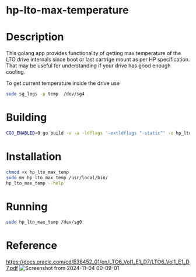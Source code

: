 # hp-lto-max-temperature

# Description
This golang app provides functionality of getting max temperature of the LTO drive internals since boot or last cartrige mount as per HP specification.
That may be useful for understanding if your drive has good enough cooling.

To get current temperature inside the drive use
```bash
sudo sg_logs -p temp  /dev/sg4
```

# Building
```bash
CGO_ENABLED=0 go build -v -a -ldflags '-extldflags "-static"' -o hp_lto_max_temp hp_lto_max_temp.go
```
# Installation
```bash
chmod +x hp_lto_max_temp
sudo mv hp_lto_max_temp /usr/local/bin/
hp_lto_max_temp --help
```

# Running
```bash
sudo hp_lto_max_temp /dev/sg0
```

# Reference
https://docs.oracle.com/cd/E38452_01/en/LTO6_Vol1_E1_D7/LTO6_Vol1_E1_D7.pdf 
![Screenshot from 2024-11-04 00-09-01](https://github.com/user-attachments/assets/6c7bab99-3f94-45a1-ac14-3071e7c36ec5)



